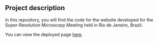 <h2>Project description</h2>

<p>In this repository, you will find the code for the website developed for the Super-Resolution Microscopy Meeting held in Rio de Janeiro, Brazil.</p>

<p>You can view the deployed page <a href='https://super-res-meeting.org/FNB.html'>here</a>.</p>
